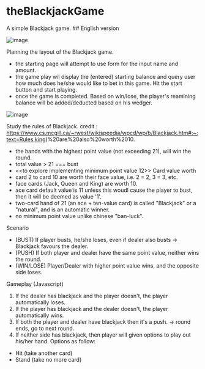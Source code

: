 # theBlackjackGame
A simple Blackjack game. ## English version 

![image](https://github.com/JsExplorer/theBlackjackGame/assets/93700857/f3697fbd-076e-45b5-b37d-78fb270dd20b)


Planning the layout of the Blackjack game.
- the starting page will attempt to use form for the input name and amount.
- the game play wil display the (entered) starting balance and query user how much does he/she would like to bet in this game. Hit the start button and start playing.
- once the game is completed. Based on win/lose, the player's reamining balance will be added/deducted based on his wedger.

![image](https://github.com/JsExplorer/theBlackjackGame/assets/93700857/9420153a-2248-4672-896a-3c350768dd26)


Study the rules of Blackjack. credit : https://www.cs.mcgill.ca/~rwest/wikispeedia/wpcd/wp/b/Blackjack.htm#:~:text=Rules,king)%20are%20also%20worth%2010.
- the hands with the highest point value (not exceeding 21), will win the round.
- total value > 21 === bust
- <<to explore implementing minimum point value 12>>
Card value worth
- card 2 to card 10 are worth their face value, i.e. 2 = 2, 3 = 3, etc.
- face cards (Jack, Queen and King) are worth 10.
- ace card default value is 11 unless this woudl cause the player to bust, then it will be deemed as value '1'.
- two-card hand of 21 (an ace + ten-value card) is called "Blackjack" or a "natural", and is an automatic winner.
- no minimum point value unlike chinese "ban-luck".

Scenario
- (BUST) If player busts, he/she loses, even if dealer also busts -> Blackjack favours the dealer.
- (PUSH) If both player and dealer have the same point value, neither wins the round.
- (WIN/LOSE) Player/Dealer with higher point value wins, and the opposite side loses.

Gameplay (Javascript)
1. If the dealer has blackjack and the player doesn't, the player automatically loses.
2. If the player has blackjack and the dealer doesn't, the player automatically wins.
3. If both the player and dealer have blackjack then it's a push. -> round ends, go to next round. 
4. If neither side has blackjack, then player will given options to play out his/her hand.
Options as follow:
- Hit (take another card)
- Stand (take no more card)
